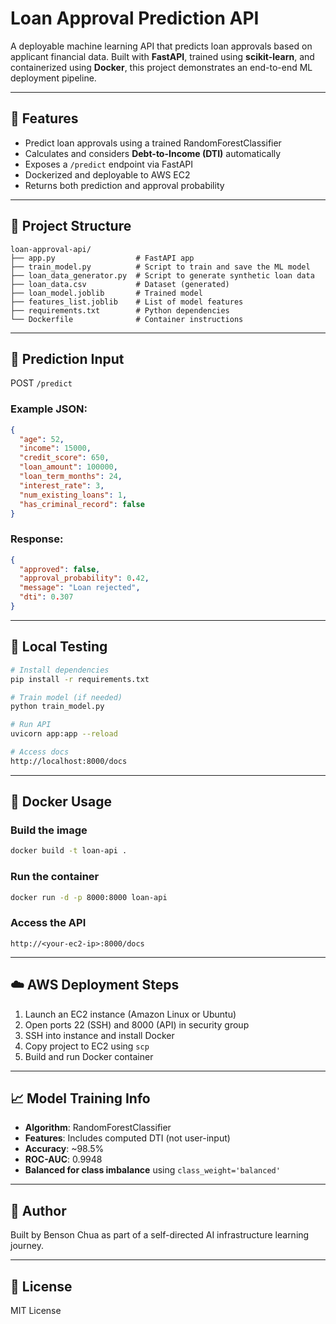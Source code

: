 # Loan Approval Prediction API

A deployable machine learning API that predicts loan approvals based on applicant financial data. Built with **FastAPI**, trained using **scikit-learn**, and containerized using **Docker**, this project demonstrates an end-to-end ML deployment pipeline.

---

## 🚀 Features

- Predict loan approvals using a trained RandomForestClassifier
- Calculates and considers **Debt-to-Income (DTI)** automatically
- Exposes a `/predict` endpoint via FastAPI
- Dockerized and deployable to AWS EC2
- Returns both prediction and approval probability

---

## 📂 Project Structure

```
loan-approval-api/
├── app.py                  # FastAPI app
├── train_model.py          # Script to train and save the ML model
├── loan_data_generator.py  # Script to generate synthetic loan data
├── loan_data.csv           # Dataset (generated)
├── loan_model.joblib       # Trained model
├── features_list.joblib    # List of model features
├── requirements.txt        # Python dependencies
└── Dockerfile              # Container instructions
```

---

## 🔮 Prediction Input

POST `/predict`

### Example JSON:

```json
{
  "age": 52,
  "income": 15000,
  "credit_score": 650,
  "loan_amount": 100000,
  "loan_term_months": 24,
  "interest_rate": 3,
  "num_existing_loans": 1,
  "has_criminal_record": false
}
```

### Response:

```json
{
  "approved": false,
  "approval_probability": 0.42,
  "message": "Loan rejected",
  "dti": 0.307
}
```

---

## 🧪 Local Testing

```bash
# Install dependencies
pip install -r requirements.txt

# Train model (if needed)
python train_model.py

# Run API
uvicorn app:app --reload

# Access docs
http://localhost:8000/docs
```

---

## 🐳 Docker Usage

### Build the image

```bash
docker build -t loan-api .
```

### Run the container

```bash
docker run -d -p 8000:8000 loan-api
```

### Access the API

```
http://<your-ec2-ip>:8000/docs
```

---

## ☁️ AWS Deployment Steps

1. Launch an EC2 instance (Amazon Linux or Ubuntu)
2. Open ports 22 (SSH) and 8000 (API) in security group
3. SSH into instance and install Docker
4. Copy project to EC2 using `scp`
5. Build and run Docker container

---

## 📈 Model Training Info

- **Algorithm**: RandomForestClassifier
- **Features**: Includes computed DTI (not user-input)
- **Accuracy**: \~98.5%
- **ROC-AUC**: 0.9948
- **Balanced for class imbalance** using `class_weight='balanced'`

---

## 📘 Author

Built by Benson Chua as part of a self-directed AI infrastructure learning journey.

---

## 📜 License

MIT License

